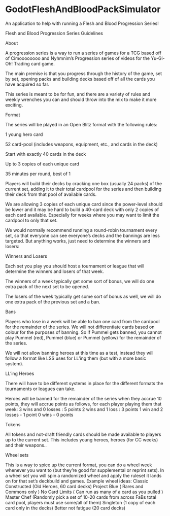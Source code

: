 # GodotFleshAndBloodPackSimulator
An application to help with running a Flesh and Blood Progression Series!

Flesh and Blood Progression Series Guidelines


About


A progression series is a way to run a series of games for a TCG based off of Cimoooooooo and Nyhmnim’s Progression series of videos for the Yu-Gi-Oh! Trading card game. 


The main premise is that you progress through the history of the game, set by set, opening packs and building decks based off of all the cards you have acquired so far.


This series is meant to be for fun, and there are a variety of rules and weekly wrenches you can and should throw into the mix to make it more exciting.


Format


The series will be played in an Open Blitz format with the following rules:

1 young hero card

52 card-pool (includes weapons, equipment, etc., and cards in the deck)

Start with exactly 40 cards in the deck

Up to 3 copies of each unique card

35 minutes per round, best of 1

Players will build their decks by cracking one box (usually 24 packs) of the current set, adding it to their total cardpool for the series and then building their deck from that pool of available cards.

We are allowing 3 copies of each unique card since the power-level should be lower and it may be hard to build a 40-card deck with only 2 copies of each card available. Especially for weeks where you may want to limit the cardpool to only that set.

We would normally recommend running a round-robin tournament every set, so that everyone can see everyone’s decks and the bannings are less targeted. But anything works, just need to determine the winners and losers:


Winners and Losers


Each set you play you should host a tournament or league that will determine the winners and losers of that week.

The winners of a week typically get some sort of bonus, we will do one extra pack of the next set to be opened.

The losers of the week typically get some sort of bonus as well, we will do one extra pack of the previous set and a ban.


Bans


Players who lose in a week will be able to ban one card from the cardpool for the remainder of the series. We will not differentiate cards based on colour for the purposes of banning. So if Pummel gets banned, you cannot play Pummel (red), Pummel (blue) or Pummel (yellow) for the remainder of the series. 

We will not allow banning heroes at this time as a test, instead they will follow a format like LSS uses for LL’ing them (but with a more basic system).


LL’ing Heroes


There will have to be different systems in place for the different formats the tournaments or leagues can take. 


Heroes will be banned for the remainder of the series when they accrue 10 points, they will accrue points as follows, for each player playing them that week:
3 wins and 0 losses : 5 points
2 wins and 1 loss : 3 points
1 win and 2 losses - 1 point
0 wins - 0 points


Tokens


All tokens and not-draft friendly cards should be made available to players up to the current set. This includes young heroes, heroes (for CC weeks) and their weapons.. 


Wheel sets


This is a way to spice up the current format, you can do a wheel week whenever you want to (but they’re good for supplemental or reprint sets). In a wheel set you will spin a randomized wheel and apply the ruleset it lands on for that set’s deckbuild and games.
Example wheel ideas:
Classic Constructed (Old Heroes, 60 card decks)
Project Blue ( Rares and Commons only )
No Card Limits ( Can run as many of a card as you pulled )
Master Chef (Randomly pick a set of 10-20 cards from across FaBs total card pool, players must use some/all of them)
Singleton (1 copy of each card only in the decks)
Better not fatigue (20 card decks)

